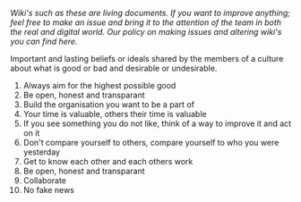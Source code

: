 _Wiki's such as these are living documents. If you want to improve anything; feel free to make an issue and bring it to the attention of the team in both the real and digital world. Our policy on making issues and altering wiki's you can find here._

Important and lasting beliefs or ideals shared by the members of a culture about what is good or bad and desirable or undesirable. 

1. Always aim for the highest possible good
2. Be open, honest and transparant 
3. Build the organisation you want to be a part of
4. Your time is valuable, others their time is valuable
5. If you see something you do not like, think of a way to improve it and act on it
6. Don't compare yourself to others, compare yourself to who you were yesterday
7. Get to know each other and each others work
8. Be open, honest and transparant
9. Collaborate
10. No fake news



